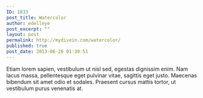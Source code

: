 ```yaml
---
ID: 1833
post_title: Watercolor
author: edelleye
post_excerpt: ""
layout: post
permalink: http://mydivein.com/watercolor/
published: true
post_date: 2013-06-26 01:30:51
---
```

Etiam lorem sapien, vestibulum ut nisl sed, egestas dignissim enim. Nam lacus massa, pellentesque eget pulvinar vitae, sagittis eget justo. Maecenas bibendum sit amet odio et sodales. Praesent cursus mattis tortor, ut vestibulum purus venenatis at.